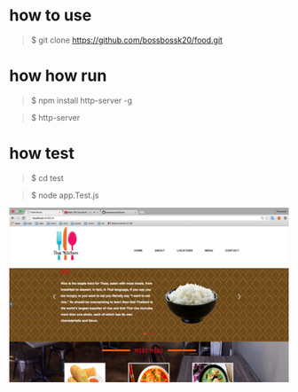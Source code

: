 # how to use
> $ git clone https://github.com/bossbossk20/food.git


# how how run
>$ npm install http-server -g


>$ http-server

# how test
> $ cd test



> $ node app.Test.js  

![ screenshot](images/screen.png)
